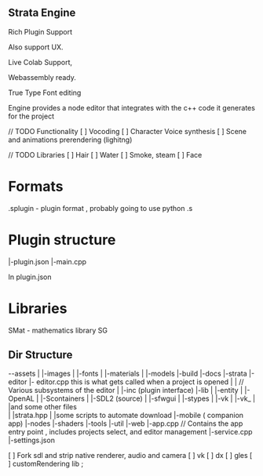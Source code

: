 
## Strata Engine

Rich Plugin Support 

Also support UX.

Live Colab Support,

Webassembly ready.

True Type Font editing

Engine provides a node editor that integrates with the c++ code it generates for the project

// TODO Functionality
[ ] Vocoding
[ ] Character Voice synthesis
[ ] Scene and animations prerendering (lighitng)



// TODO Libraries
[ ] Hair
[ ] Water
[ ] Smoke, steam
[ ] Face
# Formats
.splugin - plugin format , probably going to use python 
.s

# Plugin structure

|-plugin.json
|-main.cpp

In plugin.json

# Libraries
SMat - mathematics library
SG



## Dir Structure
--assets
|   |-images
|   |-fonts
|   |-materials
|   |-models
|-build 
|-docs
|-strata
    |-editor
    |- editor.cpp this is what gets called when a project is opened
    |
    |  // Various subsystems of the editor
    |
|-inc (plugin interface)
|-lib
|   |-entity
|   |-OpenAL
|   |-Scontainers
|   |-SDL2 (source)
|   |-sfwgui
|   |-stypes
|   |-vk
|   |-vk_
|   |and some other files\
|   |strata.hpp
|   |some scripts to automate download
|-mobile ( companion app)
|-nodes
|-shaders
|-tools
|-util
|-web
|-app.cpp // Contains the app entry point , includes projects select, and editor management
|-service.cpp
|-settings.json


[ ] Fork sdl and strip native renderer, audio and camera 
    [ ] vk
    [ ] dx
    [ ] gles
    [ ] customRendering lib ; 